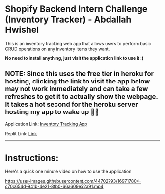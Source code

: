 # Shopify Backend Intern Challenge (Inventory Tracker) - Abdallah Hwishel
This is an inventory tracking web app that allows users to perform basic CRUD operations on any inventory items they want.

<b>No need to install anything, just visit the application link to use it :)</b>

<h2>NOTE: Since this uses the free tier in heroku for hosting, clicking the link to visit the app below may not work immediately and can take a few refreshes to get it to actually show the webpage. It takes a hot second for the heroku server hosting my app to wake up 🤷‍♂️</h2>

Application Link: <a href="https://shopify-inventory-tracker-ah.herokuapp.com/">Inventory Tracking App</a>

Replit Link: <a href="https://replit.com/@CodeVat/Shopify-Backend-Challenge-F22?v=1">Link</a>
<hr>

# Instructions:
Here's a quick one minute video on how to use the application



https://user-images.githubusercontent.com/44702793/169717804-c70c654d-941b-4e21-8fb0-66a609e52a91.mp4


